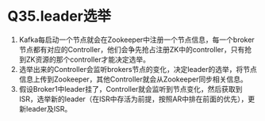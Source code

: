 # Q35.leader选举

1. Kafka每启动一个节点就会在Zookeeper中注册一个节点信息，每一个broker节点都有对应的Controller，他们会争先抢占注册ZK中的controller，只有抢到ZK资源的那个controller才能决定选举。
2. 选举出来的Controller会监听brokers节点的变化，决定leader的选举，将节点信息上传到Zookeeper，其他Controller就会从Zookeeper同步相关信息。
3. 假设Broker1中leader挂了，Controller就会监听到节点变化，然后获取到ISR，选举新的leader（在ISR中存活为前提，按照AR中排在前面的优先），更新leader及ISR。